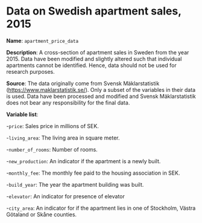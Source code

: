 # Data on Swedish apartment sales, 2015

**Name**: ```apartment_price_data```

**Description**: A cross-section of apartment sales in Sweden from the year 2015. Data have been modified and slightly altered such that individual apartments cannot be identified. Hence, data should not be used for research purposes.

**Source**: The data originally come from Svensk Mäklarstatistik (https://www.maklarstatistik.se/). Only a subset of the variables in their data is used. Data have been processed and modified and Svensk Mäklarstatistik does not bear any responsibility for the final data.

**Variable list**:

-```price```: Sales price in millions of SEK.

-```living_area```: The living area in square meter.

-```number_of_rooms```: Number of rooms.

-```new_production```: An indicator if the apartment is a newly built.

-```monthly_fee```: The monthly fee paid to the housing association in SEK.

-```build_year```: The year the apartment building was built.

-```elevator```: An indicator for presence of elevator

-```city_area```: An indicator for if the apartment lies in one of Stockholm, Västra Götaland or Skåne counties.

